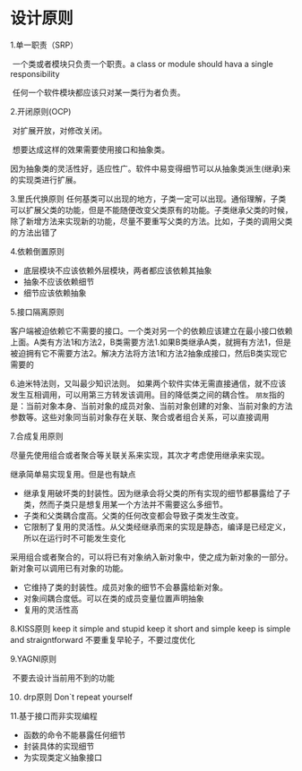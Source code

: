 # 设计原则

1.单一职责（SRP）

​	一个类或者模块只负责一个职责。a class or module should hava a single responsibility

​	任何一个软件模块都应该只对某一类行为者负责。

2.开闭原则(OCP)

​	对扩展开放，对修改关闭。

​	想要达成这样的效果需要使用接口和抽象类。	

​	因为抽象类的灵活性好，适应性广。软件中易变得细节可以从抽象类派生(继承)来的实现类进行扩展。

3.里氏代换原则
	任何基类可以出现的地方，子类一定可以出现。通俗理解，子类可以扩展父类的功能，但是不能随便改变父类原有的功能。子类继承父类的时候，除了新增方法来实现新的功能，尽量不要重写父类的方法。比如，子类的调用父类的方法出错了

4.依赖倒置原则

+ 底层模块不应该依赖外层模块，两者都应该依赖其抽象
+ 抽象不应该依赖细节
+ 细节应该依赖抽象



5.接口隔离原则

客户端被迫依赖它不需要的接口。一个类对另一个的依赖应该建立在最小接口依赖上面。A类有方法1和方法2，B类需要方法1.如果B类继承A类，就拥有方法1，但是被迫拥有它不需要方法2。解决方法将方法1和方法2抽象成接口，然后B类实现它需要的



6.迪米特法则，又叫最少知识法则。
	如果两个软件实体无需直接通信，就不应该发生互相调用，可以用第三方转发该调用。目的降低类之间的耦合性。
`朋友`指的是：当前对象本身、当前对象的成员对象、当前对象创建的对象、当前对象的方法参数等。这些对象同当前对象存在关联、聚合或者组合关系，可以直接调用



7.合成复用原则

尽量先使用组合或者聚合等关联关系来实现，其次才考虑使用继承来实现。

继承简单易实现复用。但是也有缺点

+ 继承复用破坏类的封装性。因为继承会将父类的所有实现的细节都暴露给了子类，然而子类只是想复用某一个方法并不需要这么多细节。
+ 子类和父类耦合度高。父类的任何改变都会导致子类发生改变。
+ 它限制了复用的灵活性。从父类经继承而来的实现是静态，编译是已经定义，所以在运行时不可能发生变化

采用组合或者聚合的，可以将已有对象纳入新对象中，使之成为新对象的一部分。新对象可以调用已有对象的功能。

+ 它维持了类的封装性。成员对象的细节不会暴露给新对象。
+ 对象间耦合度低。可以在类的成员变量位置声明抽象
+ 复用的灵活性高



8.KISS原则
	keep it simple and stupid
	keep it short and simple
	keep is simple and straigntforward
	不要重复早轮子，不要过度优化

9.YAGNI原则

​	不要去设计当前用不到的功能

10. drp原则
    Don`t repeat yourself



11.基于接口而非实现编程

+ 函数的命令不能暴露任何细节
+ 封装具体的实现细节
+ 为实现类定义抽象接口